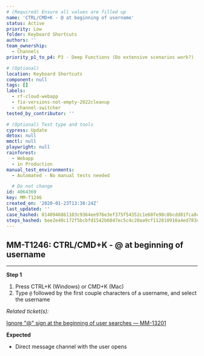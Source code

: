 ```yaml
---
# (Required) Ensure all values are filled up
name: 'CTRL/CMD+K - @ at beginning of username'
status: Active
priority: Low
folder: Keyboard Shortcuts
authors: ''
team_ownership:
  - Channels
priority_p1_to_p4: P3 - Deep Functions (Do extensive scenarios work?)

# (Optional)
location: Keyboard Shortcuts
component: null
tags: []
labels:
  - rf-cloud-webapp
  - fix-versions-not-empty-2022cleanup
  - channel-switcher
tested_by_contributor: ''

# (Optional) Test type and tools
cypress: Update
detox: null
mmctl: null
playwright: null
rainforest:
  - Webapp
  - in Production
manual_test_environments:
  - Automated - No manual tests needed

  # Do not change
id: 4064369
key: MM-T1246
created_on: '2020-01-23T13:38:24Z'
last_updated: ''
case_hashed: 8140946861103c9364ee976e3ef375f54352c1e68fe98c8bcdd81fca8c854a2f2e94ab252e8b725ef7754cd7c16c141c
steps_hashed: bee2e40c172f5bcbfd1542b6847ec5c4c20aa9cf112810910a4ed783dbb8906bce0c83fcb36cb504fd708cb5db7d928a
---
```


<!-- (Auto-generated) Based on frontmatter's "key" and "name" -->

## MM-T1246: CTRL/CMD+K - @ at beginning of username

---

**Step 1**

1. Press CTRL+K (Windows) or CMD+K (Mac)
2. Type `@` followed by the first couple characters of a username, and select the username

_Related ticket(s):_

[Ignore "@" sign at the beginning of user searches — MM-13201](https://mattermost.atlassian.net/browse/MM-13201)

**Expected**

- Direct message channel with the user opens
